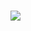 #

<img src="https://img.shields.io/badge/9_jung-E4405F?style=flat-square&logo=Instagram&logoColor=white"/>
